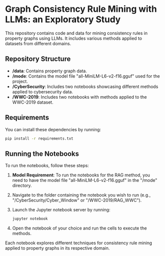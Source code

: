 # Graph Consistency Rule Mining with LLMs: an Exploratory Study

This repository contains code and data for mining consistency rules in property graphs using LLMs. It includes various methods applied to datasets from different domains.

## Repository Structure

- **/data**: Contains property graph data.
- **/mode**: Contains the model file "all-MiniLM-L6-v2-f16.gguf" used for the project.
- **/CyberSecurity**: Includes two notebooks showcasing different methods applied to cybersecurity data.
- **/WWC-2019**: Includes two notebooks with methods applied to the WWC-2019 dataset.


## Requirements
You can install these dependencies by running:

```bash
pip install -r requirements.txt
```

## Running the Notebooks

To run the notebooks, follow these steps:

1. **Model Requirement**: To run the notebooks for the RAG method, you need to have the model file "all-MiniLM-L6-v2-f16.gguf" in the "/mode" directory.

2. Navigate to the folder containing the notebook you wish to run (e.g., "/CyberSecurity/Cyber_Window" or "/WWC-2019/RAG_WWC").

3. Launch the Jupyter notebook server by running:

   ```bash
   jupyter notebook
    ```

4. Open the notebook of your choice and run the cells to execute the methods.

Each notebook explores different techniques for consistency rule mining applied to property graphs in its respective domain.

